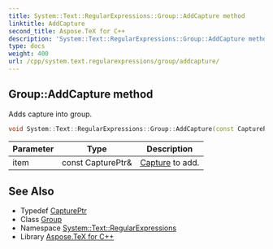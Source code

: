 ```yaml
---
title: System::Text::RegularExpressions::Group::AddCapture method
linktitle: AddCapture
second_title: Aspose.TeX for C++
description: 'System::Text::RegularExpressions::Group::AddCapture method. Adds capture into group in C++.'
type: docs
weight: 400
url: /cpp/system.text.regularexpressions/group/addcapture/
---
```

## Group::AddCapture method


Adds capture into group.

```cpp
void System::Text::RegularExpressions::Group::AddCapture(const CapturePtr &item)
```


| Parameter | Type | Description |
| --- | --- | --- |
| item | const CapturePtr\& | [Capture](../../capture/) to add. |

## See Also

* Typedef [CapturePtr](../../captureptr/)
* Class [Group](../)
* Namespace [System::Text::RegularExpressions](../../)
* Library [Aspose.TeX for C++](../../../)
